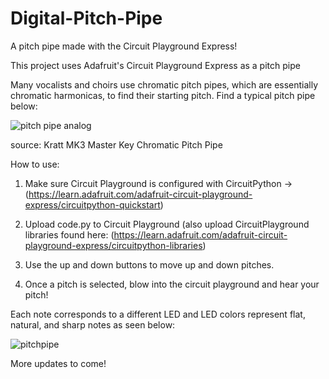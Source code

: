 # Digital-Pitch-Pipe
A pitch pipe made with the Circuit Playground Express!

This project uses Adafruit's Circuit Playground Express as a pitch pipe

Many vocalists and choirs use chromatic pitch pipes, which are essentially chromatic harmonicas, to find their starting pitch. Find a typical pitch pipe below:

![pitch pipe analog](https://user-images.githubusercontent.com/19801817/36513184-6a16db48-173c-11e8-9e2e-556ac0d35596.jpg)

source: Kratt MK3 Master Key Chromatic Pitch Pipe

How to use:

1. Make sure Circuit Playground is configured with CircuitPython -> (https://learn.adafruit.com/adafruit-circuit-playground-express/circuitpython-quickstart)

2. Upload code.py to Circuit Playground (also upload CircuitPlayground libraries found here: (https://learn.adafruit.com/adafruit-circuit-playground-express/circuitpython-libraries)

3. Use the up and down buttons to move up and down pitches.

4. Once a pitch is selected, blow into the circuit playground and hear your pitch!

Each note corresponds to a different LED and LED colors represent flat, natural, and sharp notes as seen below:

![pitchpipe](https://user-images.githubusercontent.com/19801817/36512846-649db0c6-173a-11e8-9864-ebcf6aa7dd21.png)

More updates to come!


